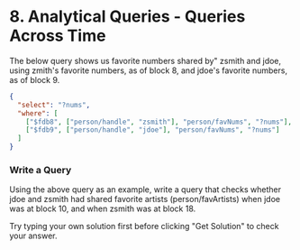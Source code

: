 # 8. Analytical Queries - Queries Across Time

The below query shows us favorite numbers shared by" zsmith and jdoe, using zmith's favorite numbers, as of block 8, and jdoe's favorite numbers, as of block 9.

```json
{
  "select": "?nums",
  "where": [
    ["$fdb8", ["person/handle", "zsmith"], "person/favNums", "?nums"],
    ["$fdb9", ["person/handle", "jdoe"], "person/favNums", "?nums"]
  ]
}
```

<div class="challenge">
<h3>Write a Query</h3>
<p>Using the above query as an example, write a query that checks whether jdoe and zsmith had shared favorite artists (person/favArtists) when jdoe was at block 10, and when zsmith was at block 18.</p>
<p>Try typing your own solution first before clicking "Get Solution" to check your answer. </p>
</div>
